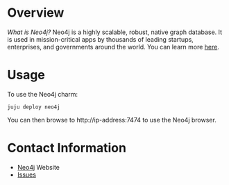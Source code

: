 # Overview

*What is Neo4j?*  Neo4j is a highly scalable, robust, native graph database. It is used in mission-critical apps by thousands of leading startups, enterprises, and governments around the world. You can learn more [here](http://neo4j.com/developer).

# Usage

To use the Neo4j charm:

    juju deploy neo4j

You can then browse to http://ip-address:7474 to use the Neo4j browser.

# Contact Information

- [Neo4j](http://neo4j.com/) Website
- [Issues](https://github.com/neo4j/neo4j/issues)
